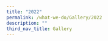 ```yaml
---
title: "2022"
permalink: /what-we-do/Gallery/2022
description: ""
third_nav_title: Gallery
---
```


